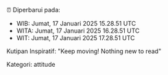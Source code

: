 ⏰ Diperbarui pada:
- WIB: Jumat, 17 Januari 2025 15.28.51 UTC
- WITA: Jumat, 17 Januari 2025 16.28.51 UTC
- WIT: Jumat, 17 Januari 2025 17.28.51 UTC

Kutipan Inspiratif:
"Keep moving! Nothing new to read"


Kategori: attitude

